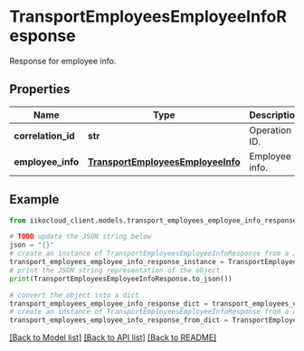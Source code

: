 # TransportEmployeesEmployeeInfoResponse

Response for employee info.

## Properties

Name | Type | Description | Notes
------------ | ------------- | ------------- | -------------
**correlation_id** | **str** | Operation ID. | 
**employee_info** | [**TransportEmployeesEmployeeInfo**](TransportEmployeesEmployeeInfo.md) | Employee info. | 

## Example

```python
from iikocloud_client.models.transport_employees_employee_info_response import TransportEmployeesEmployeeInfoResponse

# TODO update the JSON string below
json = "{}"
# create an instance of TransportEmployeesEmployeeInfoResponse from a JSON string
transport_employees_employee_info_response_instance = TransportEmployeesEmployeeInfoResponse.from_json(json)
# print the JSON string representation of the object
print(TransportEmployeesEmployeeInfoResponse.to_json())

# convert the object into a dict
transport_employees_employee_info_response_dict = transport_employees_employee_info_response_instance.to_dict()
# create an instance of TransportEmployeesEmployeeInfoResponse from a dict
transport_employees_employee_info_response_from_dict = TransportEmployeesEmployeeInfoResponse.from_dict(transport_employees_employee_info_response_dict)
```
[[Back to Model list]](../README.md#documentation-for-models) [[Back to API list]](../README.md#documentation-for-api-endpoints) [[Back to README]](../README.md)


